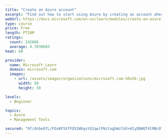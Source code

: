 ```yaml
---
title: "Create an Azure account"
excerpt: "Find out how to start using Azure by creating an account where you’ll see services and personal settings for identity, billing, and preferences."
webUrl: https://docs.microsoft.com/en-us/learn/modules/create-an-azure-account/
type: course
price: Free
length: PT39M
ratings:
  count: 142686
  average: 4.7030683
heat: 60

provider:
  name: Microsoft Learn
  domain: microsoft.com
  images:
    - url: /assets/images/organizations/microsoft.com-50x50.jpg
      width: 50
      height: 50

levels:
  - Beginner

topics:
  - Azure
  - Management Tools

secured: "9f/dnbe07L/FOxBF5XfFO5IWbqvYGIqwlFNztagbWzlUX+AIyDBWQT4lMBc0TAYHSS0cxGn8DfaT7FLNJJT6pKDNFrWe2Rfx75oZZbHh3pgYA/2Zf7whgqELUnmv363UBwhvvN2+dJiZTzN0MNAuQivETusrKNKzSQ/pvQM9HcgmqJ5/v8VrNQl8JpogH1SQm3cLcotqRy2iMRYSqdTjVLzX60XcIxwpK00DCSp3+lht5NhfQMrDeuXm/ztWvxssbzUEoKIQv2oZseGdOzyGY8sxqLG0Lw23oed6NEgJNgml8468uWbSSEoD/QtBgAihy0FougoqtLadOaEEmqCWVvWDJrFoWeZSwlArczxwD0d5NsNmgrP2uxk/KsqXoQz5GSg+nWnPiX3vFarb4Pff9cYwN1oHASL/2wgWnz8f+AB56w3HQjIHUiXKjBcLIYmJ;4OzGN458iTfP5VIVtCkvpg=="
---
```


